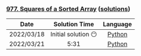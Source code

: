 ### [977. Squares of a Sorted Array](https://leetcode.com/problems/squares-of-a-sorted-array/) ([solutions](https://github.com/pete-debiase/Comprog/blob/main/Solutions/977.%20Squares%20of%20a%20Sorted%20Array/))

|    Date    |    Solution Time    |                                                               Language                                                               |
|:----------:|:-------------------:|:------------------------------------------------------------------------------------------------------------------------------------:|
| 2022/03/18 | Initial solution 😶 |      [Python](https://github.com/pete-debiase/Comprog/blob/main/Solutions/977.%20Squares%20of%20a%20Sorted%20Array/squares.py)       |
| 2022/03/21 |        5:31         | [Python](https://github.com/pete-debiase/Comprog/blob/main/Solutions/977.%20Squares%20of%20a%20Sorted%20Array/squares_2022-03-21.py) |
